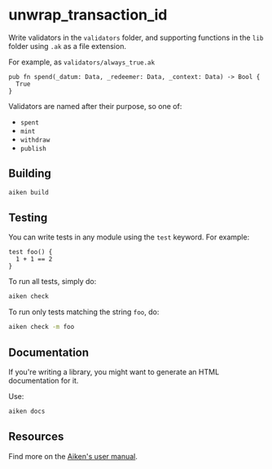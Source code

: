 # unwrap_transaction_id

Write validators in the `validators` folder, and supporting functions in the `lib` folder using `.ak` as a file extension.

For example, as `validators/always_true.ak`

```gleam
pub fn spend(_datum: Data, _redeemer: Data, _context: Data) -> Bool {
  True
}
```

Validators are named after their purpose, so one of:

- `spent`
- `mint`
- `withdraw`
- `publish`

## Building

```sh
aiken build
```

## Testing

You can write tests in any module using the `test` keyword. For example:

```gleam
test foo() {
  1 + 1 == 2
}
```

To run all tests, simply do:

```sh
aiken check
```

To run only tests matching the string `foo`, do:

```sh
aiken check -m foo
```

## Documentation

If you're writing a library, you might want to generate an HTML documentation for it.

Use:

```sh
aiken docs
```

## Resources

Find more on the [Aiken's user manual](https://aiken-lang.org).
